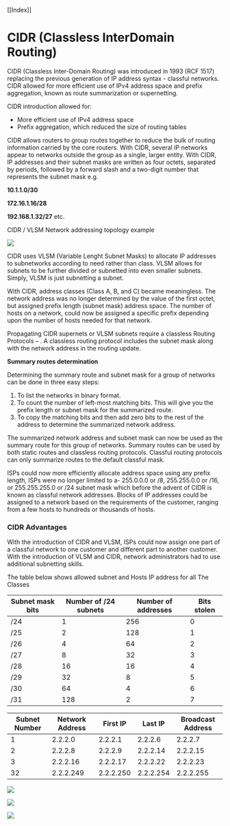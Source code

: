 [[Index]] 

# CIDR (Classless InterDomain Routing)

CIDR (Classless Inter-Domain Routing) was introduced in 1993 (RCF 1517) replacing the previous generation of IP address syntax - classful networks. CIDR allowed for more efficient use of IPv4 address space and prefix aggregation, known as route summarization or supernetting.

CIDR introduction allowed for:

* More efficient use of IPv4 address space
* Prefix aggregation, which reduced the size of routing tables

CIDR allows routers to group routes together to reduce the bulk of routing information carried by the core routers. With CIDR, several IP networks appear to networks outside the group as a single, larger entity. With CIDR, IP addresses and their subnet masks are written as four octets, separated by periods, followed by a forward slash and a two-digit number that represents the subnet mask e.g.

**10.1.1.0/30**

**172.16.1.16/28**

**192.168.1.32/27** etc.

CIDR / VLSM Network addressing topology example

![](cidr.png)

CIDR uses VLSM (Variable Lenght Subnet Masks) to allocate IP addresses to subnetworks according to need rather than class. VLSM allows for subnets to be further divided or subnetted into even smaller subnets. Simply, VLSM is just subnetting a subnet.

With CIDR, address classes (Class A,  B, and C) became meaningless. The network address was no longer determined by the value of the first octet, but assigned prefix length (subnet mask) address space. The number of hosts on a network, could now be assigned a specific prefix depending upon the number of hosts needed for that network.

Propagating CIDR supernets or VLSM subnets require a classless Routing Protocols – . A classless routing protocol includes the subnet mask along with the network address in the routing update.


**Summary routes determination**

Determining the summary route and subnet mask for a group of networks can be done in three easy steps:

1. To list the networks in binary format.
2. To count the number of left-most matching bits. This will give you the prefix length or subnet mask for the      summarized route.
3. To copy the matching bits and then add zero bits to the rest of the address to determine the          summarized network address.
 
The summarized network address and subnet mask can now be used as the summary route for this group of networks. Summary routes can be used by both static routes and classless routing protocols. Classful routing protocols can only summarize routes to the default classful mask.

ISPs could now more efficiently allocate address space using any prefix length, ISPs were no longer limited to a- 255.0.0.0 or /8,  255.255.0.0 or /16, or 255.255.255.0 or /24 subnet mask which before the advent of CIDR is known as classful network addresses.  Blocks of IP addresses could be assigned to a network based on the requirements of the customer, ranging from a few hosts to hundreds or thousands of hosts.

### CIDR Advantages

With the introduction of CIDR and VLSM, ISPs could now assign one part of a classful network to one customer and different part to another customer. With the introduction of VLSM and CIDR, network administrators had to use additional subnetting skills. 

The table below  shows allowed subnet and Hosts IP address for all The Classes

|Subnet mask bits|Number of /24 subnets|Number of addresses|Bits stolen
|--|--|--|--
|/24|1|256|0
|/25|2|128|1
|/26|4|64|2
|/27|8|32|3
|/28|16|16|4
|/29|32|8|5
|/30|64|4|6
|/31|128|2|7

|Subnet Number|Network Address|First IP|Last IP|Broadcast Address
|--|--|--|--|--
|1|2.2.2.0|2.2.2.1|2.2.2.6|2.2.2.7
|2|2.2.2.8|2.2.2.9|2.2.2.14|2.2.2.15
|3|2.2.2.16|2.2.2.17|2.2.2.22|2.2.2.23
|32|2.2.2.249|2.2.2.250|2.2.2.254|2.2.2.255


![](CIDR_desktop.jpg)

![](800px-IP_Address_Match.svg.png)

![](CIDR_Address.svg.png)